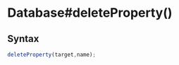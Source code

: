# Database#deleteProperty()


<!-- examples -->
<!-- examples -->

## Syntax

```js
deleteProperty(target,name);
```

<!-- parameters -->
<!-- parameters -->

<!-- return -->
<!-- return -->

